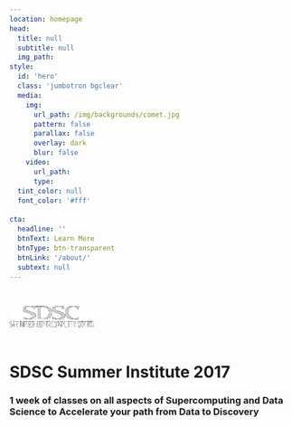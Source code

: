 ```yaml
---
location: homepage
head:
  title: null
  subtitle: null
  img_path:
style:
  id: 'hero'
  class: 'jumbotron bgclear'
  media:
    img:
      url_path: /img/backgrounds/comet.jpg
      pattern: false
      parallax: false
      overlay: dark
      blur: false
    video:
      url_path:
      type:
  tint_color: null
  font_color: '#fff'

cta:
  headline: ''
  btnText: Learn More
  btnType: btn-transparent
  btnLink: '/about/'
  subtext: null
---
```


<img src="/img/SDSClogo-plusname-white.png" style="width:150px;margin:30px auto 20px;">

# SDSC Summer Institute 2017

### 1 week of classes on all aspects of Supercomputing and Data Science to Accelerate your path from Data to Discovery

&nbsp;
